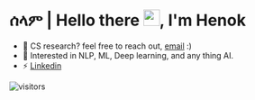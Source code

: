 # ሰላም | Hello there <img src="https://github.com/TheDudeThatCode/TheDudeThatCode/blob/master/Assets/Hi.gif" height="29px" width="29px">, I'm Henok 
- 💼 CS research? feel free to reach out, [email](mailto:henokb2124@gmail.com) :)
- 📌 Interested in NLP, ML, Deep learning, and any thing AI.
- ⚡ [Linkedin](https://www.linkedin.com/in/henok-b-ademtew-7729b2183/)
  
![visitors](https://visitor-badge.laobi.icu/badge?page_id=HenokB.HenokB)
  
<br/>


